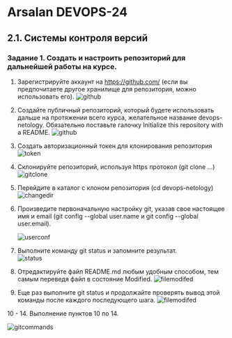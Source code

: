 # Arsalan DEVOPS-24
## 2.1. Системы контроля версий

### Задание 1. Создать и настроить репозиторий для дальнейшей работы на курсе.

1. Зарегистрируйте аккаунт на https://github.com/ (если вы предпочитаете другое хранилище для репозитория, можно использовать его).
    ![github](img/2.1.1-github.png)
2. Создайте публичный репозиторий, который будете использовать дальше на протяжении всего курса, желательное название devops-netology. Обязательно поставьте галочку Initialize this repository with a README.
    ![github](img/2.1.2-repo.PNG)
3. Создать авторизационный токен для клонирования репозитория
    ![token](img/2.1.3-token.PNG)
4. Склонируйте репозиторий, используя https протокол (git clone ...)
    ![gitclone](img/2.1.4-5-gitclone.PNG)
5. Перейдите в каталог с клоном репозитория (cd devops-netology)
    ![changedir](img/2.1.4-5-gitclone.PNG)
6. Произведите первоначальную настройку git, указав свое настоящее имя и email (git config --global user.name и git config --global user.email).

    ![userconf](img/2.1.6-userconf.PNG)

7. Выполните команду git status и запомните результат.      
    ![status](img/2.1.7-status.PNG)
8. Отредактируйте файл README.md любым удобным способом, тем самым переведя файл в состояние Modified.
    ![filemodifed](/img/2.1.8-9-modif.PNG)
9. Еще раз выполните git status и продолжайте проверять вывод этой команды после каждого последующего шага.
    ![filemodifed](/img/2.1.8-9-modif.PNG)

10 - 14. Выполнение пунктов 10 по 14.

![gitcommands](img/2.1.10-14-gitcommand.PNG)